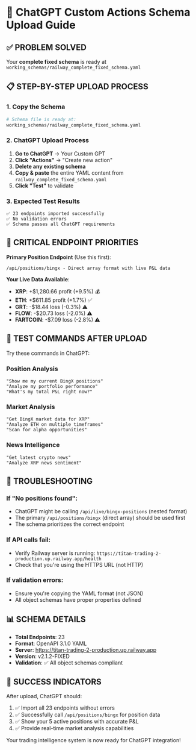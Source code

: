 # 🚀 ChatGPT Custom Actions Schema Upload Guide

## ✅ PROBLEM SOLVED
Your **complete fixed schema** is ready at `working_schemas/railway_complete_fixed_schema.yaml`

## 📋 STEP-BY-STEP UPLOAD PROCESS

### 1. Copy the Schema
```bash
# Schema file is ready at:
working_schemas/railway_complete_fixed_schema.yaml
```

### 2. ChatGPT Upload Process
1. **Go to ChatGPT** → Your Custom GPT
2. **Click "Actions"** → "Create new action" 
3. **Delete any existing schema** 
4. **Copy & paste** the entire YAML content from `railway_complete_fixed_schema.yaml`
5. **Click "Test"** to validate

### 3. Expected Test Results
```
✅ 23 endpoints imported successfully
✅ No validation errors  
✅ Schema passes all ChatGPT requirements
```

## 🎯 CRITICAL ENDPOINT PRIORITIES

**Primary Position Endpoint** (Use this first):
```
/api/positions/bingx - Direct array format with live P&L data
```

**Your Live Data Available**:
- **XRP**: +$1,280.66 profit (+9.5%) 💰
- **ETH**: +$611.85 profit (+1.7%) ✅  
- **GRT**: -$18.44 loss (-0.3%) ⚠️
- **FLOW**: -$20.73 loss (-2.0%) ⚠️
- **FARTCOIN**: -$7.09 loss (-2.8%) ⚠️

## 🧪 TEST COMMANDS AFTER UPLOAD

Try these commands in ChatGPT:

### Position Analysis
```
"Show me my current BingX positions"
"Analyze my portfolio performance" 
"What's my total P&L right now?"
```

### Market Analysis  
```
"Get BingX market data for XRP"
"Analyze ETH on multiple timeframes"
"Scan for alpha opportunities"
```

### News Intelligence
```
"Get latest crypto news"
"Analyze XRP news sentiment"
```

## 🔧 TROUBLESHOOTING

### If "No positions found":
- ChatGPT might be calling `/api/live/bingx-positions` (nested format)
- The primary `/api/positions/bingx` (direct array) should be used first
- The schema prioritizes the correct endpoint

### If API calls fail:
- Verify Railway server is running: `https://titan-trading-2-production.up.railway.app/health`
- Check that you're using the HTTPS URL (not HTTP)

### If validation errors:
- Ensure you're copying the YAML format (not JSON)
- All object schemas have proper properties defined

## 📊 SCHEMA DETAILS

- **Total Endpoints**: 23 
- **Format**: OpenAPI 3.1.0 YAML
- **Server**: https://titan-trading-2-production.up.railway.app
- **Version**: v2.1.2-FIXED
- **Validation**: ✅ All object schemas compliant

## 🎯 SUCCESS INDICATORS

After upload, ChatGPT should:
1. ✅ Import all 23 endpoints without errors
2. ✅ Successfully call `/api/positions/bingx` for position data
3. ✅ Show your 5 active positions with accurate P&L
4. ✅ Provide real-time market analysis capabilities

Your trading intelligence system is now ready for ChatGPT integration!